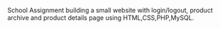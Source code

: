 School Assignment building a small website with login/logout, product archive and product details page using HTML,CSS,PHP,MySQL.

